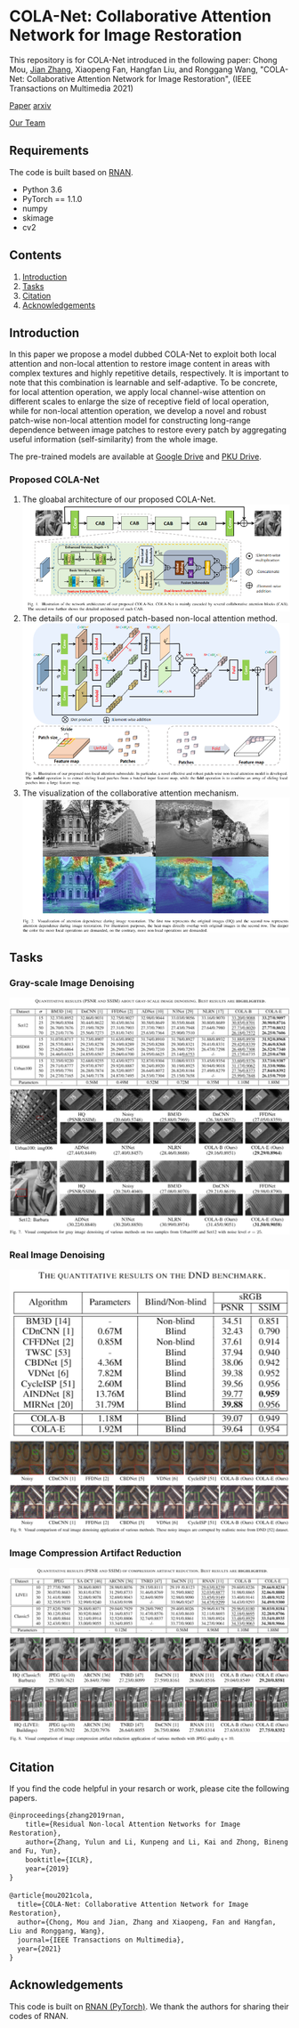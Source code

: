 # COLA-Net: Collaborative Attention Network for Image Restoration
This repository is for COLA-Net introduced in the following paper:
Chong Mou, [Jian Zhang](https://jianzhang.tech/), Xiaopeng Fan, Hangfan Liu, and Ronggang Wang, "COLA-Net: Collaborative Attention Network for Image Restoration", (IEEE Transactions on Multimedia 2021)

[Paper](https://ieeexplore.ieee.org/document/9369906/authors#authors) [arxiv](https://arxiv.org/abs/2103.05961)

[Our Team](http://villa.jianzhang.tech/)

## Requirements
The code is built based on [RNAN](https://github.com/yulunzhang/RNAN).
- Python 3.6
- PyTorch == 1.1.0
- numpy
- skimage
- cv2
## Contents
1. [Introduction](#Introduction)
2. [Tasks](#Tasks)
3. [Citation](#Citation)
4. [Acknowledgements](#Acknowledgements)
## Introduction
In this paper we propose a model dubbed COLA-Net to exploit both local attention and non-local attention to restore image content in areas with complex textures and highly repetitive details, respectively. It is important to note that this combination is learnable and self-adaptive. To be concrete, for local attention operation, we apply local channel-wise attention on different scales to enlarge the size of receptive field of local operation, while for non-local attention operation, we develop a novel and robust patch-wise non-local attention model for constructing long-range dependence between image patches to restore every patch by aggregating useful information (self-similarity) from the whole image.

The pre-trained models are available at [Google Drive](https://drive.google.com/file/d/1FVfQuGMV-AzOEFZILkBcgZuABHs9pyd_/view?usp=sharing) and [PKU Drive](https://disk.pku.edu.cn:443/link/F7BC2A6DA955F1C89A03A0F9396C7DC2).
### Proposed COLA-Net
1. The gloabal architecture of our proposed COLA-Net.
![Network](/Figs/network.PNG)
2. The details of our proposed patch-based non-local attention method.
![Patch-based Non-local Method](/Figs/nl.PNG)
3. The visualization of the collaborative attention mechanism.
![Adaptive selection between local and non-local attention](/Figs/heat.PNG)
## Tasks
### Gray-scale Image Denoising 
![PSNR_DN_Gray](/Figs/PSNR_DN_Gray.PNG)
![Visual_DN_Gray](/Figs/Visual_DN_Gray.PNG)
### Real Image Denoising 
![PSNR_DN_Gray](/Figs/PSNR_DN_Real.PNG)
![Visual_DN_Gray](/Figs/Visual_DN_Real.PNG)
### Image Compression Artifact Reduction  
![PSNR_DN_Gray](/Figs/PSNR_CAR.PNG)
![Visual_DN_Gray](/Figs/Visual_CAR.PNG)
## Citation
If you find the code helpful in your resarch or work, please cite the following papers.
```
@inproceedings{zhang2019rnan,
    title={Residual Non-local Attention Networks for Image Restoration},
    author={Zhang, Yulun and Li, Kunpeng and Li, Kai and Zhong, Bineng and Fu, Yun},
    booktitle={ICLR},
    year={2019}
}

@article{mou2021cola,
  title={COLA-Net: Collaborative Attention Network for Image Restoration},
  author={Chong, Mou and Jian, Zhang and Xiaopeng, Fan and Hangfan, Liu and Ronggang, Wang},
  journal={IEEE Transactions on Multimedia},
  year={2021}
}
```
## Acknowledgements
This code is built on [RNAN (PyTorch)](https://github.com/yulunzhang/RNAN). We thank the authors for sharing their codes of RNAN.
